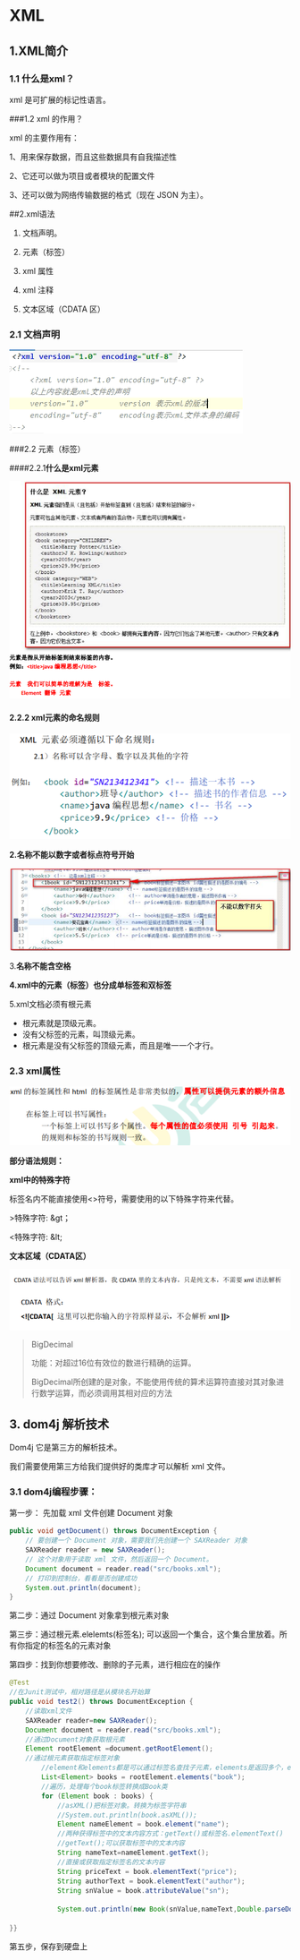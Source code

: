 # XML

## 1.XML简介

### 1.1 什么是xml？

xml 是可扩展的标记性语言。

###1.2 xml 的作用？ 

xml 的主要作用有： 

1、用来保存数据，而且这些数据具有自我描述性 

2、它还可以做为项目或者模块的配置文件 

3、还可以做为网络传输数据的格式（现在 JSON 为主）。

##2.xml语法

1. 文档声明。 

2. 元素（标签） 
3. xml 属性 
4. xml 注释
5. 文本区域（CDATA 区）

### 2.1 文档声明

![image-20210722140402896](XML.assets/image-20210722140402896.png)

###2.2 元素（标签）

####2.2.1**什么是xml元素**

![image-20210722141205087](XML.assets/image-20210722141205087.png)

#### 2.2.2 **xml元素的命名规则**

![image-20210722141249193](XML.assets/image-20210722141249193.png)

**2.名称不能以数字或者标点符号开始**

![image-20210722141535982](XML.assets/image-20210722141535982.png)

3.**名称不能含空格**

**4.xml中的元素（标签）也分成单标签和双标签**

5.xml文档必须有根元素

+ 根元素就是顶级元素。
+ 没有父标签的元素，叫顶级元素。
+ 根元素是没有父标签的顶级元素，而且是唯一一个才行。



### 2.3 xml属性

![image-20210722141812462](XML.assets/image-20210722141812462.png)



**部分语法规则：**

**xml中的特殊字符**

标签名内不能直接使用<>符号，需要使用的以下特殊字符来代替。

\>特殊字符:   &gt；

<特殊字符:  \&lt; 

**文本区域（CDATA区）**

![image-20210722142526830](XML.assets/image-20210722142526830.png)



> BigDecimal
>
> 功能：对超过16位有效位的数进行精确的运算。
>
> BigDecimal所创建的是对象，不能使用传统的算术运算符直接对其对象进行数学运算，而必须调用其相对应的方法

## 3. dom4j 解析技术

 Dom4j 它是第三方的解析技术。

我们需要使用第三方给我们提供好的类库才可以解析 xml 文件。

### 3.1 dom4j编程步骤：

第一步： 先加载 xml 文件创建 Document 对象

```java
public void getDocument() throws DocumentException {
	// 要创建一个 Document 对象，需要我们先创建一个 SAXReader 对象
	SAXReader reader = new SAXReader();
	// 这个对象用于读取 xml 文件，然后返回一个 Document。
	Document document = reader.read("src/books.xml");
    // 打印到控制台，看看是否创建成功
    System.out.println(document);
}
```

第二步：通过 Document 对象拿到根元素对象 

第三步：通过根元素.elelemts(标签名); 可以返回一个集合，这个集合里放着。所有你指定的标签名的元素对象 

第四步：找到你想要修改、删除的子元素，进行相应在的操作 

```java
@Test
//在Junit测试中，相对路径是从模块名开始算
public void test2() throws DocumentException {
    //读取xml文件
    SAXReader reader=new SAXReader();
    Document document = reader.read("src/books.xml");
    //通过Document对象获取根元素
    Element rootElement =document.getRootElement();
    //通过根元素获取指定标签对象
        //element和elements都是可以通过标签名查找子元素，elements是返回多个，element是返回单个
        List<Element> books = rootElement.elements("book");
        //遍历，处理每个book标签转换成Book类
        for (Element book : books) {
            //asXML()把标签对象。转换为标签字符串
            //System.out.println(book.asXML());
            Element nameElement = book.element("name");
            //两种获得标签中的文本内容方式：getText()或标签名.elementText()
            //getText();可以获取标签中的文本内容
            String nameText=nameElement.getText();
            //直接或获取指定标签名的文本内容
            String priceText = book.elementText("price");
            String authorText = book.elementText("author");
            String snValue = book.attributeValue("sn");

            System.out.println(new Book(snValue,nameText,Double.parseDouble(priceText),authorText));

}}
```

第五步，保存到硬盘上



